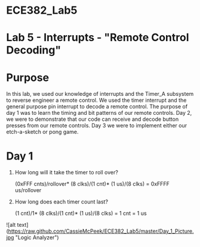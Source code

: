 ECE382_Lab5
===========

# Lab 5 - Interrupts - "Remote Control Decoding"

# Purpose
  In this lab, we used our knowledge of interrupts and the Timer_A subsystem to reverse engineer a remote control. We used the timer interrupt and the general purpose pin interrupt to decode a remote control. The purpose of 
  day 1 was to learn the timing and bit patterns of our remote controls. Day 2, we were to demonstrate that our code can receive and decode button presses from our remote controls. Day 3 we were to implement either our etch-a-sketch or pong game.
  
  
# Day 1
1. 	How long will it take the timer to roll over? 
	
	(0xFFF cnts)/rollover*  (8 clks)/(1 cnt)*  (1 us)/(8 clks)   = 0xFFFF us/rollover

2. 	How long does each timer count last?

	(1 cnt)/1*  (8 clks)/(1 cnt)*  (1 us)/(8 clks) = 1 cnt = 1 us

![alt text] (https://raw.github.com/CassieMcPeek/ECE382_Lab5/master/Day_1_Picture.jpg "Logic Analyzer")

